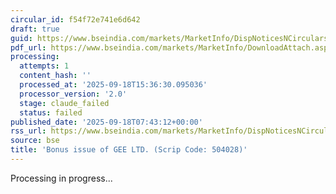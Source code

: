 ```yaml
---
circular_id: f54f72e741e6d642
draft: true
guid: https://www.bseindia.com/markets/MarketInfo/DispNoticesNCirculars.aspx?Noticeid={2360A66D-901A-4E65-9908-9B8B1074A0DF}&noticeno=20250918-6&dt=09/18/2025&icount=6&totcount=61&flag=0
pdf_url: https://www.bseindia.com/markets/MarketInfo/DownloadAttach.aspx?id=20250918-6&attachedId=7943cc9c-7885-4e7f-a1a3-c1045e17ce01
processing:
  attempts: 1
  content_hash: ''
  processed_at: '2025-09-18T15:36:30.095036'
  processor_version: '2.0'
  stage: claude_failed
  status: failed
published_date: '2025-09-18T07:43:12+00:00'
rss_url: https://www.bseindia.com/markets/MarketInfo/DispNoticesNCirculars.aspx?Noticeid={2360A66D-901A-4E65-9908-9B8B1074A0DF}&noticeno=20250918-6&dt=09/18/2025&icount=6&totcount=61&flag=0
source: bse
title: 'Bonus issue of GEE LTD. (Scrip Code: 504028)'
---
```


Processing in progress...